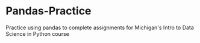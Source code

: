 # Pandas-Practice
Practice using pandas to complete assignments for Michigan's Intro to Data Science in Python course
